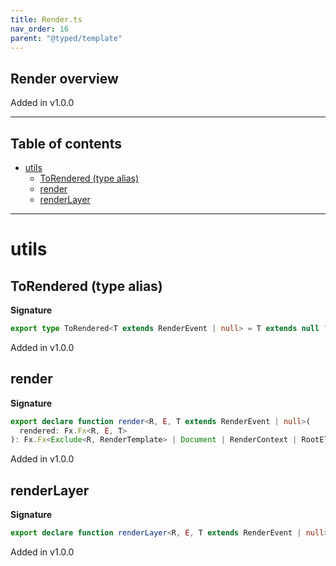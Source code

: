```yaml
---
title: Render.ts
nav_order: 16
parent: "@typed/template"
---
```


## Render overview

Added in v1.0.0

---

<h2 class="text-delta">Table of contents</h2>

- [utils](#utils)
  - [ToRendered (type alias)](#torendered-type-alias)
  - [render](#render)
  - [renderLayer](#renderlayer)

---

# utils

## ToRendered (type alias)

**Signature**

```ts
export type ToRendered<T extends RenderEvent | null> = T extends null ? Rendered | null : Rendered
```

Added in v1.0.0

## render

**Signature**

```ts
export declare function render<R, E, T extends RenderEvent | null>(
  rendered: Fx.Fx<R, E, T>
): Fx.Fx<Exclude<R, RenderTemplate> | Document | RenderContext | RootElement, E, ToRendered<T>>
```

Added in v1.0.0

## renderLayer

**Signature**

```ts
export declare function renderLayer<R, E, T extends RenderEvent | null>(rendered: Fx.Fx<R, E, T>)
```

Added in v1.0.0
